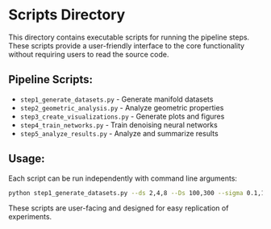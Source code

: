 # Scripts Directory

This directory contains executable scripts for running the pipeline steps.
These scripts provide a user-friendly interface to the core functionality
without requiring users to read the source code.

## Pipeline Scripts:
- `step1_generate_datasets.py` - Generate manifold datasets
- `step2_geometric_analysis.py` - Analyze geometric properties  
- `step3_create_visualizations.py` - Generate plots and figures
- `step4_train_networks.py` - Train denoising neural networks
- `step5_analyze_results.py` - Analyze and summarize results

## Usage:
Each script can be run independently with command line arguments:
```bash
python step1_generate_datasets.py --ds 2,4,8 --Ds 100,300 --sigma 0.1,1,10
```

These scripts are user-facing and designed for easy replication of experiments.

